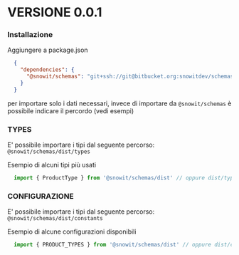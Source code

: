 # VERSIONE 0.0.1


### Installazione
Aggiungere a package.json

```json 
  {
    "dependencies": {
      "@snowit/schemas": "git+ssh://git@bitbucket.org:snowitdev/schemas.git#latest"
    }
  }
```
per importare solo i dati necessari, invece di importare da `@snowit/schemas` è possibile indicare il percordo (vedi esempi)

### TYPES

E' possibile importare i tipi dal seguente percorso: `@snowit/schemas/dist/types`

Esempio di alcuni tipi più usati

``` typescript
  import { ProductType } from '@snowit/schemas/dist' // oppure dist/types - si trova dentro dist/types/products
```


### CONFIGURAZIONE
E' possibile importare i tipi dal seguente percorso: `@snowit/schemas/dist/constants`


Esempio di alcune configurazioni disponibili

``` typescript
  import { PRODUCT_TYPES } from '@snowit/schemas/dist' // oppure dist/constants - si trova dentro dist/constants/products
```


